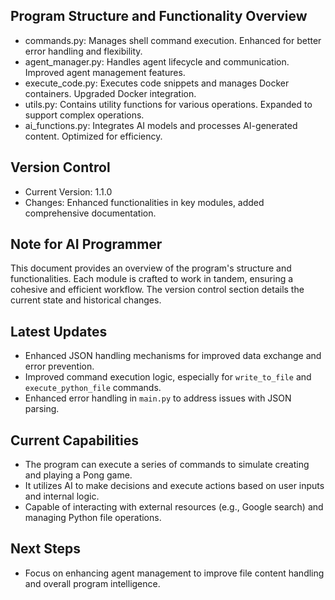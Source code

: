 
Program Structure and Functionality Overview
--------------------------------------------
- commands.py: Manages shell command execution. Enhanced for better error handling and flexibility.
- agent_manager.py: Handles agent lifecycle and communication. Improved agent management features.
- execute_code.py: Executes code snippets and manages Docker containers. Upgraded Docker integration.
- utils.py: Contains utility functions for various operations. Expanded to support complex operations.
- ai_functions.py: Integrates AI models and processes AI-generated content. Optimized for efficiency.

Version Control
---------------
- Current Version: 1.1.0
- Changes: Enhanced functionalities in key modules, added comprehensive documentation.

Note for AI Programmer
----------------------
This document provides an overview of the program's structure and functionalities. Each module is crafted to work in tandem, ensuring a cohesive and efficient workflow. The version control section details the current state and historical changes.

## Latest Updates
- Enhanced JSON handling mechanisms for improved data exchange and error prevention.
- Improved command execution logic, especially for `write_to_file` and `execute_python_file` commands.
- Enhanced error handling in `main.py` to address issues with JSON parsing.

## Current Capabilities
- The program can execute a series of commands to simulate creating and playing a Pong game.
- It utilizes AI to make decisions and execute actions based on user inputs and internal logic.
- Capable of interacting with external resources (e.g., Google search) and managing Python file operations.

## Next Steps
- Focus on enhancing agent management to improve file content handling and overall program intelligence.
